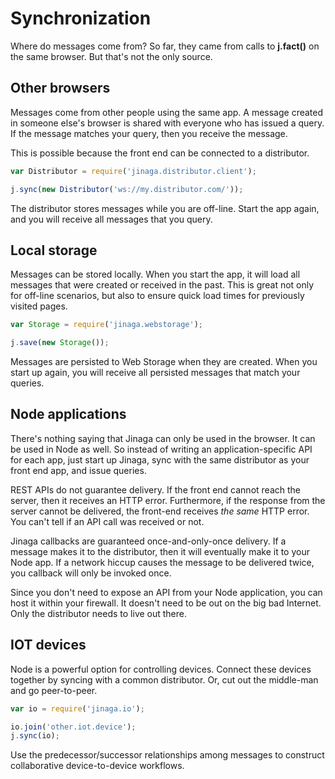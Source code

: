 # Synchronization

Where do messages come from? So far, they came from calls to **j.fact()** on the same browser. But that's not the only source.

## Other browsers

Messages come from other people using the same app. A message created in someone else's browser is shared with everyone who has issued a query. If the message matches your query, then you receive the message.

This is possible because the front end can be connected to a distributor.

```JavaScript
var Distributor = require('jinaga.distributor.client');

j.sync(new Distributor('ws://my.distributor.com/'));
```

The distributor stores messages while you are off-line. Start the app again, and you will receive all messages that you query.

## Local storage

Messages can be stored locally. When you start the app, it will load all messages that were created or received in the past. This is great not only for off-line scenarios, but also to ensure quick load times for previously visited pages.

```JavaScript
var Storage = require('jinaga.webstorage');

j.save(new Storage());
```

Messages are persisted to Web Storage when they are created. When you start up again, you will receive all persisted messages that match your queries.

## Node applications

There's nothing saying that Jinaga can only be used in the browser. It can be used in Node as well. So instead of writing an application-specific API for each app, just start up Jinaga, sync with the same distributor as your front end app, and issue queries.

REST APIs do not guarantee delivery. If the front end cannot reach the server, then it receives an HTTP error. Furthermore, if the response from the server cannot be delivered, the front-end receives *the same* HTTP error. You can't tell if an API call was received or not.

Jinaga callbacks are guaranteed once-and-only-once delivery. If a message makes it to the distributor, then it will eventually make it to your Node app. If a network hiccup causes the message to be delivered twice, you callback will only be invoked once.

Since you don't need to expose an API from your Node application, you can host it within your firewall. It doesn't need to be out on the big bad Internet. Only the distributor needs to live out there.

## IOT devices

Node is a powerful option for controlling devices. Connect these devices together by syncing with a common distributor. Or, cut out the middle-man and go peer-to-peer.

```JavaScript
var io = require('jinaga.io');

io.join('other.iot.device');
j.sync(io);
```

Use the predecessor/successor relationships among messages to construct collaborative device-to-device workflows.

